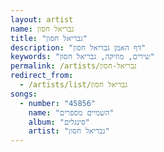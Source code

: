 ```yaml
---
layout: artist
name: גבריאל חסון
title: "גבריאל חסון"
description: "דף האמן גבריאל חסון"
keywords: "שירים, מוזיקה, גבריאל חסון"
permalink: /artists/גבריאל-חסון
redirect_from:
  - /artists/list/גבריאל חסון
songs:
  - number: "45856"
    name: "השמיים מספרים"
    album: "סינגלים"
    artist: "גבריאל חסון"
---
```

